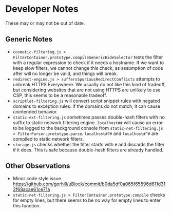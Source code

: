 # Developer Notes

These may or may not be out of date.

## Generic Notes

- `cosmetic-filtering.js > FilterContainer.prototype.compileGenericHideSelector`
  tests the filter with a regular expression to check if it needs a hostname.
  If we want to keep slow filters, we cannot change this check, as assumption
  of code after will no longer be valid, and things will break.
- `redirect-engine.js > suffersSpuriousRedirectConflicts` attempts to unbreak
  HTTPS Everywhere. We usually do not like this kind of tradeoff, but
  considering websites that are not using HTTPS are unlikely to use CSP, this
  seems to be a reasonable tradeoff.
- `scriptlet-filtering.js` will convert script snippet rules with negated
  domains to exception rules. If the domains do not match, it can cause
  unintended behavior.
- `static-ext-filtering.js` sometimes passes double-hash filters with no suffix
  to static network filtering engine. `localhost##` will cause an error to be
  logged to the background console from
  `static-net-filtering.js > FilterParser.prototype.parse`. `localhost#?#` and
  `localhost#^#` are compiled to static network filters.
- `storage.js` checks whether the filter starts with `#` and discards the
  filter if it does. This is safe because double-hash filters are already
  handled.

## Other Observations

- Minor code style issue
  https://github.com/gorhill/uBlock/commit/b0da5df0a065f65596d611d312f68acae61ce71a
- `static-net-filtering.js > FilterContainer.prototype.compile` checks for
  empty lines, but there seems to be no way for empty lines to enter this
  function.
